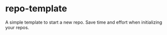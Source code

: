# repo-template
A simple template to start a new repo. Save time and effort when initializing your repos.
